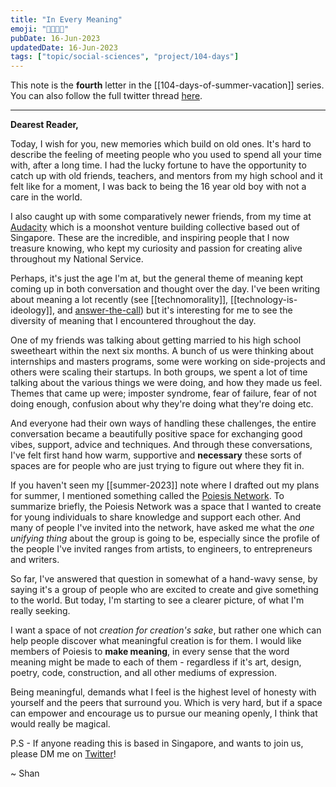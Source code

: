 ```yaml
---
title: "In Every Meaning"
emoji: "👩‍👩‍👦‍👦"
pubDate: 16-Jun-2023
updatedDate: 16-Jun-2023
tags: ["topic/social-sciences", "project/104-days"]
---
```


This note is the **fourth** letter in the [[104-days-of-summer-vacation]] series. You can also follow the full twitter thread [here](https://twitter.com/solderneer/status/1668911213810716672).

---

**Dearest Reader,**

Today, I wish for you, new memories which build on old ones. It's hard to describe the feeling of meeting people who you used to spend all your time with, after a long time. I had the lucky fortune to have the opportunity to catch up with old friends, teachers, and mentors from my high school and it felt like for a moment, I was back to being the 16 year old boy with not a care in the world.

I also caught up with some comparatively newer friends, from my time at [Audacity](https://audacity.world/) which is a moonshot venture building collective based out of Singapore. These are the incredible, and inspiring people that I now treasure knowing, who kept my curiosity and passion for creating alive throughout my National Service.

Perhaps, it's just the age I'm at, but the general theme of meaning kept coming up in both conversation and thought over the day. I've been writing about meaning a lot recently (see [[technomorality]], [[technology-is-ideology]], and [answer-the-call](https://solderneer.me/letters/answer-the-call/)) but it's interesting for me to see the diversity of meaning that I encountered throughout the day.

One of my friends was talking about getting married to his high school sweetheart within the next six months. A bunch of us were thinking about internships and masters programs, some were working on side-projects and others were scaling their startups. In both groups, we spent a lot of time talking about the various things we were doing, and how they made us feel. Themes that came up were; imposter syndrome, fear of failure, fear of not doing enough, confusion about why they're doing what they're doing etc.

And everyone had their own ways of handling these challenges, the entire conversation became a beautifully positive space for exchanging good vibes, support, advice and techniques. And through these conversations, I've felt first hand how warm, supportive and **necessary** these sorts of spaces are for people who are just trying to figure out where they fit in.

If you haven't seen my [[summer-2023]] note where I drafted out my plans for summer, I mentioned something called the [Poiesis Network](https://solderneer.notion.site/solderneer/Poiesis-3dd83fe5802b41979e55cf59da733029). To summarize briefly, the Poiesis Network was a space that I wanted to create for young individuals to share knowledge and support each other. And many of people I've invited into the network, have asked me what the _one unifying thing_ about the group is going to be, especially since the profile of the people I've invited ranges from artists, to engineers, to entrepreneurs and writers.

So far, I've answered that question in somewhat of a hand-wavy sense, by saying it's a group of people who are excited to create and give something to the world. But today, I'm starting to see a clearer picture, of what I'm really seeking.

I want a space of not _creation for creation's sake_, but rather one which can help people discover what meaningful creation is for them. I would like members of Poiesis to **make meaning**, in every sense that the word meaning might be made to each of them - regardless if it's art, design, poetry, code, construction, and all other mediums of expression.

Being meaningful, demands what I feel is the highest level of honesty with yourself and the peers that surround you. Which is very hard, but if a space can empower and encourage us to pursue our meaning openly, I think that would really be magical.

P.S - If anyone reading this is based in Singapore, and wants to join us, please DM me on 
[Twitter](https://twitter.com/solderneer)!

~ Shan
